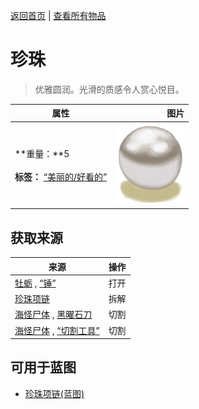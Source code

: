 [返回首页](index.md)   |  [查看所有物品](object.md)
# 珍珠  
> 优雅圆润。光滑的质感令人赏心悦目。  
  
  属性  |   图片   
 ----  |  ----:   
 **重量：**5<br><br>**标签：**	[“美丽的/好看的”](tag_Pretty.md)  |  ![](Sprite/Pearl.png)   
  
## 获取来源  
来源  |  操作  
----  |  ----  
[牡蛎](Oyster.md) , [“锤”](tag_Hammer.md)  |  打开  
[珍珠项链](PearlNecklace.md)  |  拆解  
[海怪尸体](SeahoundCarcass.md) , [黑曜石刀](KnifeObsidian.md)  |  切割  
[海怪尸体](SeahoundCarcass.md) , [“切割工具”](tag_Cutter.md)  |  切割  
## 可用于蓝图  
- [珍珠项链(蓝图)](Bp_PearlNecklace.md)  
  
  

